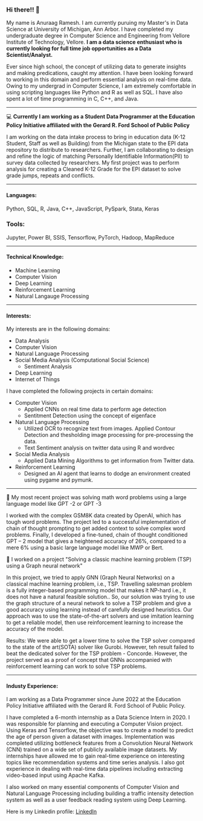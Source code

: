### Hi there!! 👋

My name is Anuraag Ramesh. I am currently puruing my Master's in Data Science at University of Michigan, Ann Arbor. I have completed my undergraduate degree in Computer Science and Engineering from Vellore Institute of Technology, Vellore. **I am a data science enthusiast who is currently looking for full time job opportunities as a Data Scientist/Analyst.** 

Ever since high school, the concept of utilizing data to generate insights and making predications, caught my attention. I have been looking forward to working in this domain and perform essential analysis on real-time data. Owing to my undergrad in Computer Science, I am extremely comfortable in using scripting languages like Python and R as well as SQL. I have also spent a lot of time programming in C, C++, and Java. 

---

💻 **Currently I am working as a Student Data Programmer at the Education Policy Initiative affiliated with the Gerard R. Ford School of Public Policy**

I am working on the data intake process to bring in education data (K-12 Student, Staff as well as Building) from the Michigan state to the EPI data repository to distribute to researchers. Further, I am collaborating to design and refine the logic of matching Personally Identifiable Information(PII) to survey data collected by researchers. My first project was to perform analysis for creating a Cleaned K-12 Grade for the EPI dataset to solve grade jumps, repeats and conflicts.

---

#### Languages:

Python, SQL, R, Java, C++, JavaScript, PySpark, Stata, Keras

### Tools:

Jupyter, Power BI, SSIS, Tensorflow, PyTorch, Hadoop, MapReduce

---

#### Technical Knowledge:


- Machine Learning
- Computer Vision
- Deep Learning
- Reinforcement Learning
- Natural Langauge Processing

---

#### Interests:

My interests are in the following domains:
- Data Analysis
- Computer Vision
- Natural Language Processing
- Social Media Analysis (Computational Social Science)
    - Sentiment Analysis
- Deep Learning
- Internet of Things

I have completed the following projects in certain domains:
- Computer Vision
    - Applied CNNs on real time data to perform age detection
    - Sentitment Detection using the concept of eigenface
- Natural Language Processing
    - Utilized OCR to recognize text from images. Applied Contour Detection and thesholding image processing for pre-processing the data.
    - Text Sentiment analysis on twitter data using R and wordvec
- Social Media Analysis
    - Applied Data Mining Algorithms to get information from Twitter data.
- Reinforcement Learning
    - Designed an AI agent that learns to dodge an environment created using pygame and pymunk.

---
🔭 My most recent project was solving math word problems using a large language model like GPT -2 or GPT -3

I worked with the complex GSM8K data created by OpenAI, which has tough word problems. The project led to a successful implementation of chain of thought prompting to get added context to solve complex word problems.
Finally, I developed a fine-tuned, chain of thought conditioned GPT – 2 model that gives a heightened accuracy of 26%, compared to a mere 6% using a basic large language model like MWP or Bert.

🔭 I worked on  a project "Solving a classic machine learning problem (TSP) using a Graph neural network"

In this project, we tried to apply GNN (Graph Neural Networks) on a classical machine learning problem, i.e., TSP. Travelling salesman problem is a fully integer-based programming model that makes it NP-hard i.e., it does not have a natural feasible solution.. So, our solution was trying to use the graph structure of a neural network to solve a TSP problem and give a good accuracy using learning instead of carefully designed heuristics. Our approach was to use the state-of-the-art solvers and use imitation learning to get a reliable model, then use reinforcement learning to increase the accuracy of the model.

Results:
We were able to get a lower time to solve the TSP solver compared to the state of the art(SOTA) solver like Gurobi. However, teh result failed to beat the dedicated solver for the TSP problem - Concorde. However, the project served as a proof of concept that GNNs accompanied with reinforcement learning can work to solve TSP problems.

---

#### Industy Experience: 

I am  working as a Data Programmer since June 2022 at the Education Policy Initiative affiliated with the Gerard R. Ford School of Public Policy.

I have completed a 6-month internship as a Data Science Intern in 2020. I was responsible for planning and executing a Computer Vision project. Using Keras and Tensorflow, the objective was to create a model to predict the age of person given a dataset with images. Implementation was completed utilizing bottleneck features from a Convolution Neural Network (CNN) trained on a wide set of publicly available image datasets. My internships have allowed me to gain real-time experience on interesting topics like recommendation systems and time series analysis. I also got experience in dealing with real-time data pipelines including extracting video-based input using Apache Kafka.  

I also worked on many essential components of Computer Vision and Natural Language Processing including building a traffic intensity detection system as well as a user feedback reading system using Deep Learning.  

Here is my Linkedin profile: [LinkedIn](https://www.linkedin.com/in/-anuraag-ramesh/)

<!--
**anuraagr-13/anuraagr-13** is a ✨ _special_ ✨ repository because its `README.md` (this file) appears on your GitHub profile.

Here are some ideas to get you started:


- 🌱 I’m currently learning ...
- 👯 I’m looking to collaborate on ...
- 🤔 I’m looking for help with ...
- 💬 Ask me about ...
- 📫 How to reach me: ...
- 😄 Pronouns: ...
- ⚡ Fun fact: ...
-->

